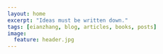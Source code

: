 ```yaml
---
layout: home
excerpt: "Ideas must be written down."
tags: [eianzhang, blog, articles, books, posts]
image:
  feature: header.jpg
---
```

